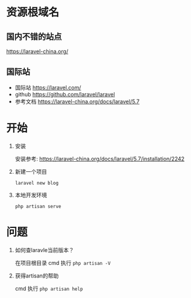 # 资源根域名
## 国内不错的站点
https://laravel-china.org/
## 国际站
- 国际站 https://laravel.com/
- github https://github.com/laravel/laravel
- 参考文档 https://laravel-china.org/docs/laravel/5.7

# 开始
1. 安装 

    安装参考: https://laravel-china.org/docs/laravel/5.7/installation/2242

2. 新建一个项目

    `laravel new blog`

3.  本地开发环境

    `php artisan serve`

# 问题
1. 如何查laravle当前版本？
   
    在项目根目录 cmd 执行 `php artisan -V`
2. 获得artisan的帮助
    
     cmd 执行 ` php artisan help `
